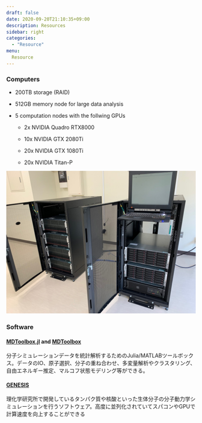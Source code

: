 ```yaml
---
draft: false
date: 2020-09-20T21:10:35+09:00
description: Resources
sidebar: right
categories:
  - "Resource"
menu:
  Resource
---
```


### Computers

* 200TB storage (RAID)

* 512GB memory node for large data analysis

* 5 computation nodes with the follwing GPUs

  * 2x NVIDIA Quadro RTX8000

  * 10x NVIDIA GTX 2080Ti

  * 20x NVIDIA GTX 1080Ti

  * 20x NVIDIA Titan-P

![Computers](computer2.jpg)

### Software

#### [MDToolbox.jl](https://github.com/matsunagalab/MDToolbox.jl) and [MDToolbox](https://github.com/ymatsunaga/mdtoolbox)

分子シミュレーションデータを統計解析するためのJulia/MATLABツールボックス。データのIO、原子選択、分子の重ね合わせ、多変量解析やクラスタリング、自由エネルギー推定、マルコフ状態モデリング等ができる。

#### [GENESIS](https://www.r-ccs.riken.jp/labs/cbrt/)

理化学研究所で開発しているタンパク質や核酸といった生体分子の分子動力学シミュレーションを行うソフトウェア。高度に並列化されていてスパコンやGPUで計算速度を向上することができる

